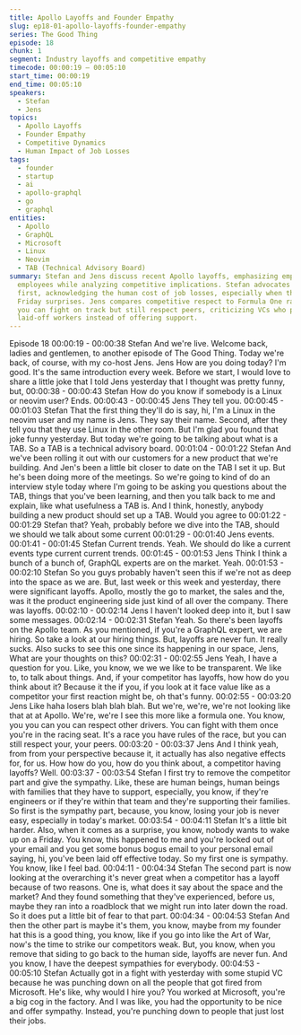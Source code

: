 ```yaml
---
title: Apollo Layoffs and Founder Empathy
slug: ep18-01-apollo-layoffs-founder-empathy
series: The Good Thing
episode: 18
chunk: 1
segment: Industry layoffs and competitive empathy
timecode: 00:00:19 – 00:05:10
start_time: 00:00:19
end_time: 00:05:10
speakers:
  - Stefan
  - Jens
topics:
  - Apollo Layoffs
  - Founder Empathy
  - Competitive Dynamics
  - Human Impact of Job Losses
tags:
  - founder
  - startup
  - ai
  - apollo-graphql
  - go
  - graphql
entities:
  - Apollo
  - GraphQL
  - Microsoft
  - Linux
  - Neovim
  - TAB (Technical Advisory Board)
summary: Stefan and Jens discuss recent Apollo layoffs, emphasizing empathy for affected
  employees while analyzing competitive implications. Stefan advocates for sympathy
  first, acknowledging the human cost of job losses, especially when they come as
  Friday surprises. Jens compares competitive respect to Formula One racing, where
  you can fight on track but still respect peers, criticizing VCs who punch down on
  laid-off workers instead of offering support.
---
```



Episode 18
00:00:19 - 00:00:38
Stefan
And we're live. Welcome back, ladies and gentlemen, to another episode of The Good Thing.
Today we're back, of course, with my co-host Jens. Jens How are you doing today? I'm good.
It's the same introduction every week. Before we start, I would love to share a little joke that I
told Jens yesterday that I thought was pretty funny, but,
00:00:38 - 00:00:43
Stefan
How do you know if somebody is a Linux or neovim user? Ends.
00:00:43 - 00:00:45
Jens
They tell you.
00:00:45 - 00:01:03
Stefan
That the first thing they'll do is say, hi, I'm a Linux in the neovim user and my name is Jens.
They say their name. Second, after they tell you that they use Linux in the other room. But I'm
glad you found that joke funny yesterday. But today we're going to be talking about what is a
TAB. So a TAB is a technical advisory board.
00:01:04 - 00:01:22
Stefan
And we've been rolling it out with our customers for a new product that we're building. And Jen's
been a little bit closer to date on the TAB I set it up. But he's been doing more of the meetings.
So we're going to kind of do an interview style today where I'm going to be asking you questions
about the TAB, things that you've been learning, and then you talk back to me and explain, like
what usefulness a TAB is.
And I think, honestly, anybody building a new product should set up a TAB. Would you agree to
00:01:22 - 00:01:29
Stefan
that?
Yeah, probably before we dive into the TAB, should we should we talk about some current
00:01:29 - 00:01:40
Jens
events.
00:01:41 - 00:01:45
Stefan
Current trends. Yeah. We should do like a current events type current current trends.
00:01:45 - 00:01:53
Jens
Think I think a bunch of a bunch of, GraphQL experts are on the market. Yeah.
00:01:53 - 00:02:10
Stefan
So you guys probably haven't seen this if we're not as deep into the space as we are. But, last
week or this week and yesterday, there were significant layoffs. Apollo, mostly the go to market,
the sales and the, was it the product engineering side just kind of all over the company. There
was layoffs.
00:02:10 - 00:02:14
Jens
I haven't looked deep into it, but I saw some messages.
00:02:14 - 00:02:31
Stefan
Yeah. So there's been layoffs on the Apollo team. As you mentioned, if you're a GraphQL expert,
we are hiring. So take a look at our hiring things. But, layoffs are never fun. It really sucks. Also
sucks to see this one since its happening in our space, Jens, What are your thoughts on this?
00:02:31 - 00:02:55
Jens
Yeah, I have a question for you. Like, you know, we we we like to be transparent. We like to, to
talk about things. And, if your competitor has layoffs, how how do you think about it? Because it
the if you, if you look at it face value like as a competitor your first reaction might be, oh that's
funny.
00:02:55 - 00:03:20
Jens
Like haha losers blah blah blah. But we're, we're, we're not looking like that at at Apollo. We're,
we're I see this more like a formula one. You know, you you can you can respect other drivers.
You can fight with them once you're in the racing seat. It's a race you have rules of the race, but
you can still respect your, your peers.
00:03:20 - 00:03:37
Jens
And I think yeah, from from your perspective because it, it actually has also negative effects for,
for us. How how do you, how do you think about, a competitor having layoffs? Well.
00:03:37 - 00:03:54
Stefan
I first try to remove the competitor part and give the sympathy. Like, these are human beings,
human beings with families that they have to support, especially, you know, if they're engineers
or if they're within that team and they're supporting their families. So first is the sympathy part,
because, you know, losing your job is never easy, especially in today's market.
00:03:54 - 00:04:11
Stefan
It's a little bit harder. Also, when it comes as a surprise, you know, nobody wants to wake up on
a Friday. You know, this happened to me and you're locked out of your email and you get some
bonus bogus email to your personal email saying, hi, you've been laid off effective today. So my
first one is sympathy. You know, like I feel bad.
00:04:11 - 00:04:34
Stefan
The second part is now looking at the overarching it's never great when a competitor has a
layoff because of two reasons. One is, what does it say about the space and the market? And
they found something that they've experienced, before us, maybe they ran into a roadblock that
we might run into later down the road. So it does put a little bit of fear to that part.
00:04:34 - 00:04:53
Stefan
And then the other part is maybe it's them, you know, maybe from my founder hat this is a good
thing, you know, like if you go into like the Art of War, now's the time to strike our competitors
weak. But, you know, when you remove that siding to go back to the human side, layoffs are
never fun. And you know, I have the deepest sympathies for everybody.
00:04:53 - 00:05:10
Stefan
Actually got in a fight with yesterday with some stupid VC because he was punching down on all
the people that got fired from Microsoft. He's like, why would I hire you? You worked at
Microsoft, you're a big cog in the factory. And I was like, you had the opportunity to be nice and
offer sympathy. Instead, you're punching down to people that just lost their jobs.